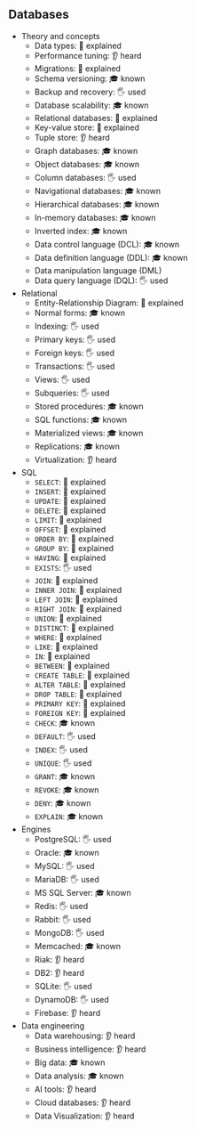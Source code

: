 ## Databases

- Theory and concepts
  - Data types: 🙋 explained
  - Performance tuning: 👂 heard
  - Migrations: 🙋 explained
  - Schema versioning: 🎓 known
  - Backup and recovery: 🖐️ used
  - Database scalability: 🎓 known
  - Relational databases: 🙋 explained
  - Key-value store: 🙋 explained
  - Tuple store: 👂 heard
  - Graph databases: 🎓 known
  - Object databases: 🎓 known
  - Column databases: 🖐️ used
  - Navigational databases: 🎓 known
  - Hierarchical databases: 🎓 known
  - In-memory databases: 🎓 known
  - Inverted index: 🎓 known
  - Data control language (DCL): 🎓 known
  - Data definition language (DDL): 🎓 known
  - Data manipulation language (DML)
  - Data query language (DQL): 🖐️ used
- Relational
  - Entity-Relationship Diagram: 🙋 explained
  - Normal forms: 🎓 known
  - Indexing: 🖐️ used
  - Primary keys: 🖐️ used
  - Foreign keys: 🖐️ used
  - Transactions: 🖐️ used
  - Views: 🖐️ used
  - Subqueries: 🖐️ used
  - Stored procedures: 🎓 known
  - SQL functions: 🎓 known
  - Materialized views: 🎓 known
  - Replications: 🎓 known
  - Virtualization: 👂 heard
- SQL
  - `SELECT`: 🙋 explained
  - `INSERT`: 🙋 explained
  - `UPDATE`: 🙋 explained
  - `DELETE`: 🙋 explained
  - `LIMIT`: 🙋 explained
  - `OFFSET`: 🙋 explained
  - `ORDER BY`: 🙋 explained
  - `GROUP BY`: 🙋 explained
  - `HAVING`: 🙋 explained
  - `EXISTS`: 🖐️ used
  - `JOIN`: 🙋 explained
  - `INNER JOIN`: 🙋 explained
  - `LEFT JOIN`: 🙋 explained
  - `RIGHT JOIN`: 🙋 explained
  - `UNION`: 🙋 explained
  - `DISTINCT`: 🙋 explained
  - `WHERE`: 🙋 explained
  - `LIKE`: 🙋 explained
  - `IN`: 🙋 explained
  - `BETWEEN`: 🙋 explained
  - `CREATE TABLE`: 🙋 explained
  - `ALTER TABLE`: 🙋 explained
  - `DROP TABLE`: 🙋 explained
  - `PRIMARY KEY`: 🙋 explained
  - `FOREIGN KEY`: 🙋 explained
  - `CHECK`: 🎓 known
  - `DEFAULT`: 🖐️ used
  - `INDEX`: 🖐️ used
  - `UNIQUE`: 🖐️ used
  - `GRANT`: 🎓 known
  - `REVOKE`: 🎓 known
  - `DENY`: 🎓 known
  - `EXPLAIN`: 🎓 known
- Engines
  - PostgreSQL: 🖐️ used
  - Oracle: 🎓 known
  - MySQL: 🖐️ used
  - MariaDB: 🖐️ used
  - MS SQL Server: 🎓 known
  - Redis: 🖐️ used
  - Rabbit: 🖐️ used
  - MongoDB: 🖐️ used
  - Memcached: 🎓 known
  - Riak: 👂 heard
  - DB2: 👂 heard
  - SQLite: 🖐️ used
  - DynamoDB: 🖐️ used
  - Firebase: 👂 heard
- Data engineering
  - Data warehousing: 👂 heard
  - Business intelligence: 👂 heard
  - Big data: 🎓 known
  - Data analysis: 🎓 known
  - AI tools: 👂 heard
  - Cloud databases: 👂 heard
  - Data Visualization: 👂 heard
